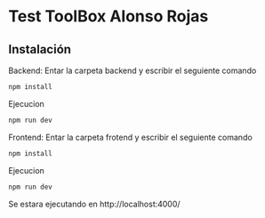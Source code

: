 # Test ToolBox Alonso Rojas

## Instalación

Backend:
Entar la carpeta backend y escribir el seguiente comando
```sh
npm install
```
Ejecucion
```sh
npm run dev
```
Frontend:
Entar la carpeta frotend y escribir el seguiente comando

```sh
npm install
```
Ejecucion
```sh
npm run dev
```
Se estara ejecutando en http://localhost:4000/
